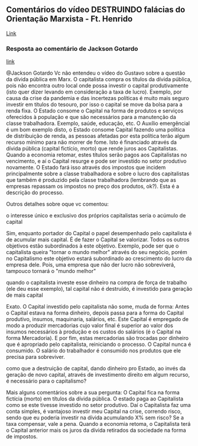
## Comentários do vídeo DESTRUINDO falácias do Orientação Marxista - Ft. Henrido

[Link](https://www.youtube.com/watch?v=6IkgPZ-zx9Q&t=3015s)

### Resposta ao comentário de Jackson Gotardo

[link](https://www.youtube.com/watch?v=6IkgPZ-zx9Q&lc=UgwNP2j1eYrDf36pBdJ4AaABAg)

@Jackson Gotardo Vc não entendeu o vídeo do Gustavo sobre a questão da dívida pública em Marx. O capitalista compra os títulos da dívida pública, pois não encontra outro local onde possa investir o capital produtivamente (isto quer dizer levando em consideração a taxa de lucro). Exemplo, por causa da crise da pandemia e das incertezas políticas é muito mais seguro investir em títulos do tesouro, por isso o capital se move da bolsa para a renda fixa. O Estado consome o Capital na forma de produtos e serviços oferecidos à população e que são necessários para a manutenção da classe trabalhadora. Exemplo, saúde, educação, etc. O Auxílio emergêncial é um bom exemplo disto, o Estado consome Capital fazendo uma política de distribuição de renda, as pessoas afetadas por esta política terão algum recurso mínimo para não morrer de fome. Isto é financiado através da dívida pública (capital fictício, morto) que rende juros aos Capitalistas. Quando a economia retomar, estes títulos serão pagos aos Capitalistas no vencimento, e aí o Capital resurge e pode ser investido no setor produtivo novamente. O Estado fará isso através dos impostos que incidem principalmente sobre a classe trabalhadora e sobre o lucro dos capitalistas que também é produzido pela classe trabalhadora (lembrando que as empresas repassam os impostos no preço dos produtos, ok?). Esta é a descrição do processo.

Outros detalhes sobre oque vc comentou:

o interesse único e exclusivo dos próprios capitalistas seria o acúmulo de capital

Sim, enquanto portador do Capital o papel desempenhado pelo capitalista é de acumular mais capital. É de fazer o Capital se valorizar. Todos os outros objetivos estão subordinados à este objetivo. Exemplo, pode ser que o capitalista queira "tornar o mundo melhor" através do seu negócio, porém no Capitalismo este objetivo estará subordinado ao crescimento do lucro da empresa dele. Pois, uma empresa que não der lucro não sobreviverá, tampouco tornará o "mundo melhor"

quando o capitalista investe esse dinheiro na compra de força de trabalho (ele deu esse exemplo), tal capital não é destruído, é investido para geração de mais capital

Exato. O Capital investido pelo capitalista não some, muda de forma: Antes o Capital estava na forma dinheiro, depois passa para a forma do Capital produtivo, insumos, maquinaria, salários, etc. Este Capital é empregado de modo a produzir mercadorias cujo valor final é superior ao valor dos insumos necessários à produção e os custos do salários (é o Capital na forma Mercadoria). E por fim, estas mercadorias são trocadas por dinheiro que é apropriado pelo capitalista, reiniciando o processo. O Capital nunca é consumido. O salário do trabalhador é consumido nos produtos que ele precisa para sobreviver.

como que a destruição de capital, dando dinheiro pro Estado, ao invés da geração de novo capital, através de investimento direito em algum recurso, é necessário para o capitalismo?

Mais alguns comentários sobre a sua pergunta: O Capital fica na forma fictícia (morto) em títulos da dívida pública. O estado paga ao Capitalista como se este tivesse investido no setor produtivo. Daí o Capitalista faz uma conta simples, é vantajoso investir meu Capital na crise, correndo risco, sendo que eu poderia investir na dívida acumulando X% sem risco? Se a taxa compensar, vale a pena. Quando a economia retoma, o Capitalista terá o Capital anterior mais os juros da dívida retirados da sociedade na forma de impostos.
